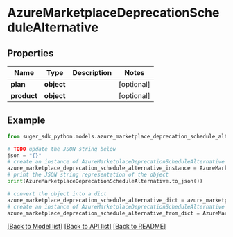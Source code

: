 # AzureMarketplaceDeprecationScheduleAlternative


## Properties

Name | Type | Description | Notes
------------ | ------------- | ------------- | -------------
**plan** | **object** |  | [optional] 
**product** | **object** |  | [optional] 

## Example

```python
from suger_sdk_python.models.azure_marketplace_deprecation_schedule_alternative import AzureMarketplaceDeprecationScheduleAlternative

# TODO update the JSON string below
json = "{}"
# create an instance of AzureMarketplaceDeprecationScheduleAlternative from a JSON string
azure_marketplace_deprecation_schedule_alternative_instance = AzureMarketplaceDeprecationScheduleAlternative.from_json(json)
# print the JSON string representation of the object
print(AzureMarketplaceDeprecationScheduleAlternative.to_json())

# convert the object into a dict
azure_marketplace_deprecation_schedule_alternative_dict = azure_marketplace_deprecation_schedule_alternative_instance.to_dict()
# create an instance of AzureMarketplaceDeprecationScheduleAlternative from a dict
azure_marketplace_deprecation_schedule_alternative_from_dict = AzureMarketplaceDeprecationScheduleAlternative.from_dict(azure_marketplace_deprecation_schedule_alternative_dict)
```
[[Back to Model list]](../README.md#documentation-for-models) [[Back to API list]](../README.md#documentation-for-api-endpoints) [[Back to README]](../README.md)


